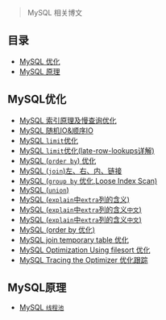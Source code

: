 > MySQL 相关博文

目录
---

- [MySQL 优化](#1)
- [MySQL 原理](#2)

<a id="#2"/>

MySQL优化
---
- [MySQL 索引原理及慢查询优化](http://tech.meituan.com/mysql-index.html)
- [MySQL 随机IO&顺序IO](http://blog.csdn.net/dba_waterbin/article/details/8937441)
- [MySQL `limit`优化](https://stackoverflow.com/questions/4481388/why-does-mysql-higher-limit-offset-slow-the-query-down)
- [MySQL `limit`优化(late-row-lookups详解)](https://explainextended.com/2009/10/23/mysql-order-by-limit-performance-late-row-lookups/)
- [MySQL (`order by`) 优化](http://www.cnblogs.com/cchust/p/5304594.html)
- [MySQL (`join`)左、右、内、链接](https://www.techonthenet.com/mysql/joins.php)
- [MySQL (`group by` 优化,Loose Index Scan)](https://dev.mysql.com/doc/refman/5.7/en/group-by-optimization.html)
- [MySQL (`union`)](http://www.w3school.com.cn/sql/sql_union.asp)
- [MySQL (`explain`中`extra`列的含义)](https://dev.mysql.com/doc/refman/5.7/en/explain-output.html#explain-extra-information)
- [MySQL (`explain`中`extra`列的含义`中文`)](http://www.jianshu.com/p/ea3fc71fdc45)
- [MySQL (`explain`中`extra`列的含义`中文`)](http://ustb80.blog.51cto.com/6139482/1064261)
- [MySQL (order by 优化)](https://dev.mysql.com/doc/refman/5.7/en/order-by-optimization.html)
- [MySQL join  temporary table 优化](https://dev.mysql.com/doc/refman/5.7/en/where-optimization.html)
- [MySQL Optimization Using filesort 优化](https://dev.mysql.com/doc/refman/5.7/en/order-by-optimization.html#order-by-filesort)
- [MySQL Tracing the Optimizer 优化跟踪](https://dev.mysql.com/doc/internals/en/optimizer-tracing.html)
<a id="#2"/>

MySQL原理
---

- [MySQL `线程池`](http://blog.jobbole.com/109695/)
